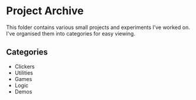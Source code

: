 # Project Archive

This folder contains various small projects and experiments I’ve worked on. I've organised them into categories for easy viewing.

## Categories
- Clickers
- Utilities
- Games
- Logic
- Demos
